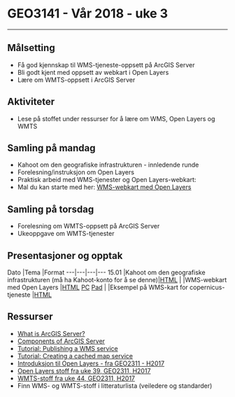 # GEO3141 - Vår 2018 - uke 3

---

## Målsetting

- Få god kjennskap til WMS-tjeneste-oppsett på ArcGIS Server
- Bli godt kjent med oppsett av webkart i Open Layers
- Lære om WMTS-oppsett i ArcGIS Server

## Aktiviteter

- Lese på stoffet under ressurser for å lære om WMS, Open Layers og WMTS


## Samling på mandag

- Kahoot om den geografiske infrastrukturen - innledende runde
- Forelesning/instruksjon om Open Layers
- Praktisk arbeid med WMS-tjenester og Open Layers-webkart:
- Mal du kan starte med her: [WMS-webkart med Open Layers](open-layers-WMS.html)

## Samling på torsdag

- Forelesning om WMTS-oppsett på ArcGIS Server
- Ukeoppgave om WMTS-tjenester

## Presentasjoner og opptak

Dato |Tema |Format
---|---|---|---
15.01 |Kahoot om den geografiske infrastrukturen (må ha Kahoot-konto for å se denne)|[HTML](https://play.kahoot.it/#/?quizId=d3ce6b1c-d86e-4d8b-afb6-b938820e7e8f)
|  |WMS-webkart med Open Layers |[HTML](open-layers-WMS.html) [PC](https://screencast.uninett.no/relay/ansatt/sverrstintnu.no/2018/15.01/1363267/GEO3141_-_Open_Layers_WMS-kart_-_20180115_125833_39.html) [Pad](https://screencast.uninett.no/relay/ansatt/sverrstintnu.no/2018/15.01/1363267/GEO3141_-_Open_Layers_WMS-kart_-_20180115_125833_36.html) 
|  |Eksempel på WMS-kart for copernicus-tjeneste |[HTML](WMS-3857-copernicus.html)

## Ressurser

- [What is ArcGIS Server?](http://enterprise.arcgis.com/en/server/latest/get-started/windows/what-is-arcgis-for-server-.htm)
- [Components of ArcGIS Server](http://enterprise.arcgis.com/en/server/latest/get-started/windows/components-of-arcgis-for-server.htm)
- [Tutorial: Publishing a WMS service](http://enterprise.arcgis.com/en/server/latest/get-started/windows/tutorial-publishing-a-wms-service.htm)
- [Tutorial: Creating a cached map service](http://enterprise.arcgis.com/en/server/latest/get-started/windows/tutorial-creating-a-cached-map-service.htm)
- [Introduksjon til Open Layers - fra GEO2311 - H2017](http://folk.ntnu.no/sverrsti/GEO2311-H2017/openlayers-intro.html)
- [Open Layers stoff fra uke 39, GEO2311, H2017](http://folk.ntnu.no/sverrsti/GEO2311-H2017/uke-39.html)
- [WMTS-stoff fra uke 44, GEO2311, H2017](http://folk.ntnu.no/sverrsti/GEO2311-H2017/uke-44.html)
- Finn WMS- og WMTS-stoff i litteraturlista (veiledere og standarder)